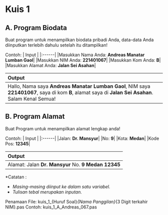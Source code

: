 # Kuis 1

## A. Program Biodata
Buat program untuk menampilkan biodata pribadi Anda, data-data Anda diinputkan terlebih dahulu setelah itu ditampilkan!

Contoh:
| Input |
|:------|
|Masukkan Nama Anda: **Andreas Manatar Lumban Gaol**|
|Masukkan NIM Anda: **221401067**|
|Masukkan Kom Anda: **B**|
|Masukkan Alamat Anda: **Jalan Sei Asahan**|

| Output |
|:------|
|Hallo, Nama saya **Andreas Manatar Lumban Gaol**, NIM saya **221401067**, saya di kom **B**, alamat saya di **Jalan Sei Asahan**. Salam Kenal Semua!|

## B. Program Alamat
Buat Program untuk menampilkan alamat lengkap anda!

Contoh:
| Input |
|:------|
|Jalan: **Dr. Mansyur**|
|No: **9**|
|Kota: **Medan**|
|Kode Pos: **12345**|

| Output |
|:------|
|Alamat: Jalan **Dr. Mansyur** No. **9** **Medan** **12345**|

*Catatan :
- _Masing-masing diinput ke dalam satu variabel._
- _Tulisan tebal merupakan inputan._

Penamaan File:
kuis_1_{Huruf Soal}_{Nama Panggilan}_{3 Digit terkahir NIM}.pas
Contoh:
kuis_1_A_Andreas_067.pas
